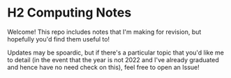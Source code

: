 # H2 Computing Notes

Welcome! This repo includes notes that I'm making for revision, but hopefully you'd find them useful to!

Updates may be spoardic, but if there's a particular topic that you'd like me to detail (in the event that the year is not 2022 and I've already graduated and hence have no need check on this), feel free to open an Issue!

